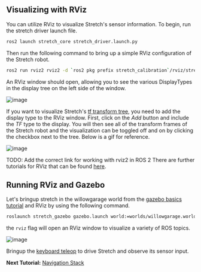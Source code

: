 ## Visualizing with RViz

You can utilize RViz to visualize Stretch's sensor information. To begin, run the stretch driver launch file.

```bash
ros2 launch stretch_core stretch_driver.launch.py
```

<!-- TODO: Make this rviz config file available to users in the main branch -->
Then run the following command to bring up a simple RViz configuration of the Stretch robot.
```bash
ros2 run rviz2 rviz2 -d `ros2 pkg prefix stretch_calibration`/rviz/stretch_simple_test.rviz
```
An RViz window should open, allowing you to see the various DisplayTypes in the display tree on the left side of the window.

![image](images/simple_rviz.png)

If you want to visualize Stretch's [tf transform tree](http://wiki.ros.org/rviz/DisplayTypes/TF), you need to add the display type to the RViz window. First, click on the *Add* button and include the *TF*  type to the display. You will then see all of the transform frames of the Stretch robot and the visualization can be toggled off and on by clicking the checkbox next to the tree. Below is a gif for reference.

![image](images/rviz_adding_tf.gif)

TODO: Add the correct link for working with rviz2 in ROS 2
There are further tutorials for RViz that can be found [here](http://wiki.ros.org/rviz/Tutorials).


## Running RViz and Gazebo
Let's bringup stretch in the willowgarage world from the [gazebo basics tutorial](gazebo_basics.md) and RViz by using the following command.

```bash
roslaunch stretch_gazebo gazebo.launch world:=worlds/willowgarage.world rviz:=true
```
the `rviz` flag will open an RViz window  to visualize a variety of ROS topics.

![image](images/willowgarage_with_rviz.png)

Bringup the [keyboard teleop](teleoperating_stretch.md) to drive Stretch and observe its sensor input.

**Next Tutorial:** [Navigation Stack](navigation_stack.md)
